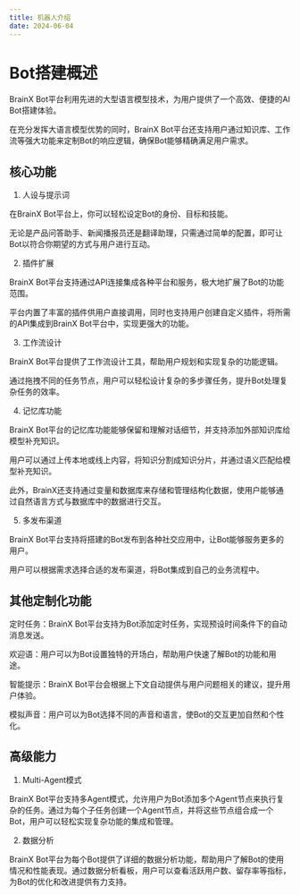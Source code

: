 ```yaml
---
title: 机器人介绍
date: 2024-06-04
---
```


# Bot搭建概述

BrainX Bot平台利用先进的大型语言模型技术，为用户提供了一个高效、便捷的AI Bot搭建体验。

在充分发挥大语言模型优势的同时，BrainX Bot平台还支持用户通过知识库、工作流等强大功能来定制Bot的响应逻辑，确保Bot能够精确满足用户需求。


## 核心功能

1. 人设与提示词

在BrainX Bot平台上，你可以轻松设定Bot的身份、目标和技能。

无论是产品问答助手、新闻播报员还是翻译助理，只需通过简单的配置，即可让Bot以符合你期望的方式与用户进行互动。

2. 插件扩展

BrainX Bot平台支持通过API连接集成各种平台和服务，极大地扩展了Bot的功能范围。

平台内置了丰富的插件供用户直接调用，同时也支持用户创建自定义插件，将所需的API集成到BrainX Bot平台中，实现更强大的功能。

3. 工作流设计

BrainX Bot平台提供了工作流设计工具，帮助用户规划和实现复杂的功能逻辑。

通过拖拽不同的任务节点，用户可以轻松设计复杂的多步骤任务，提升Bot处理复杂任务的效率。

4. 记忆库功能

BrainX Bot平台的记忆库功能能够保留和理解对话细节，并支持添加外部知识库给模型补充知识。

用户可以通过上传本地或线上内容，将知识分割成知识分片，并通过语义匹配给模型补充知识。

此外，BrainX还支持通过变量和数据库来存储和管理结构化数据，使用户能够通过自然语言方式与数据库中的数据进行交互。

5. 多发布渠道

BrainX Bot平台支持将搭建的Bot发布到各种社交应用中，让Bot能够服务更多的用户。

用户可以根据需求选择合适的发布渠道，将Bot集成到自己的业务流程中。

## 其他定制化功能

定时任务：BrainX Bot平台支持为Bot添加定时任务，实现预设时间条件下的自动消息发送。

欢迎语：用户可以为Bot设置独特的开场白，帮助用户快速了解Bot的功能和用途。

智能提示：BrainX Bot平台会根据上下文自动提供与用户问题相关的建议，提升用户体验。

模拟声音：用户可以为Bot选择不同的声音和语言，使Bot的交互更加自然和个性化。

## 高级能力

1. Multi-Agent模式

BrainX Bot平台支持多Agent模式，允许用户为Bot添加多个Agent节点来执行复杂的任务。通过为每个子任务创建一个Agent节点，并将这些节点组合成一个Bot，用户可以轻松实现复杂功能的集成和管理。

2. 数据分析

BrainX Bot平台为每个Bot提供了详细的数据分析功能，帮助用户了解Bot的使用情况和性能表现。通过数据分析看板，用户可以查看活跃用户数、留存率等指标，为Bot的优化和改进提供有力支持。
